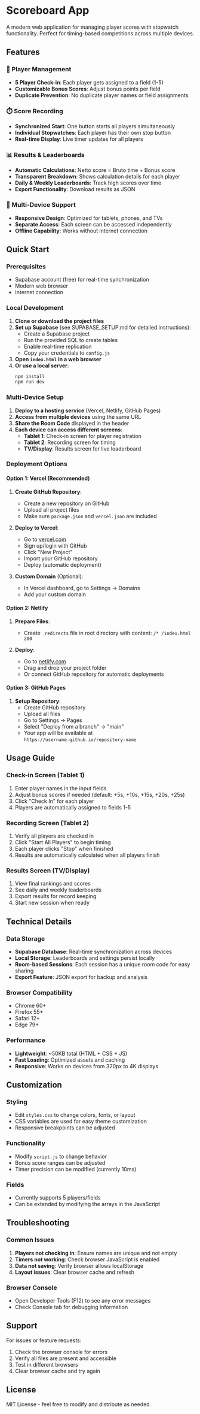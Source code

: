 # Scoreboard App

A modern web application for managing player scores with stopwatch functionality. Perfect for timing-based competitions across multiple devices.

## Features

### 🎯 Player Management
- **5 Player Check-in**: Each player gets assigned to a field (1-5)
- **Customizable Bonus Scores**: Adjust bonus points per field
- **Duplicate Prevention**: No duplicate player names or field assignments

### ⏱️ Score Recording
- **Synchronized Start**: One button starts all players simultaneously
- **Individual Stopwatches**: Each player has their own stop button
- **Real-time Display**: Live timer updates for all players

### 📊 Results & Leaderboards
- **Automatic Calculations**: Netto score = Bruto time + Bonus score
- **Transparent Breakdown**: Shows calculation details for each player
- **Daily & Weekly Leaderboards**: Track high scores over time
- **Export Functionality**: Download results as JSON

### 📱 Multi-Device Support
- **Responsive Design**: Optimized for tablets, phones, and TVs
- **Separate Access**: Each screen can be accessed independently
- **Offline Capability**: Works without internet connection

## Quick Start

### Prerequisites
- Supabase account (free) for real-time synchronization
- Modern web browser
- Internet connection

### Local Development
1. **Clone or download the project files**
2. **Set up Supabase** (see SUPABASE_SETUP.md for detailed instructions):
   - Create a Supabase project
   - Run the provided SQL to create tables
   - Enable real-time replication
   - Copy your credentials to `config.js`
3. **Open `index.html` in a web browser**
4. **Or use a local server**:
   ```bash
   npm install
   npm run dev
   ```

### Multi-Device Setup
1. **Deploy to a hosting service** (Vercel, Netlify, GitHub Pages)
2. **Access from multiple devices** using the same URL
3. **Share the Room Code** displayed in the header
4. **Each device can access different screens**:
   - **Tablet 1**: Check-in screen for player registration
   - **Tablet 2**: Recording screen for timing
   - **TV/Display**: Results screen for live leaderboard

### Deployment Options

#### Option 1: Vercel (Recommended)
1. **Create GitHub Repository**:
   - Create a new repository on GitHub
   - Upload all project files
   - Make sure `package.json` and `vercel.json` are included

2. **Deploy to Vercel**:
   - Go to [vercel.com](https://vercel.com)
   - Sign up/login with GitHub
   - Click "New Project"
   - Import your GitHub repository
   - Deploy (automatic deployment)

3. **Custom Domain** (Optional):
   - In Vercel dashboard, go to Settings → Domains
   - Add your custom domain

#### Option 2: Netlify
1. **Prepare Files**:
   - Create `_redirects` file in root directory with content: `/* /index.html 200`

2. **Deploy**:
   - Go to [netlify.com](https://netlify.com)
   - Drag and drop your project folder
   - Or connect GitHub repository for automatic deployments

#### Option 3: GitHub Pages
1. **Setup Repository**:
   - Create GitHub repository
   - Upload all files
   - Go to Settings → Pages
   - Select "Deploy from a branch" → "main"
   - Your app will be available at `https://username.github.io/repository-name`

## Usage Guide

### Check-in Screen (Tablet 1)
1. Enter player names in the input fields
2. Adjust bonus scores if needed (default: +5s, +10s, +15s, +20s, +25s)
3. Click "Check In" for each player
4. Players are automatically assigned to fields 1-5

### Recording Screen (Tablet 2)
1. Verify all players are checked in
2. Click "Start All Players" to begin timing
3. Each player clicks "Stop" when finished
4. Results are automatically calculated when all players finish

### Results Screen (TV/Display)
1. View final rankings and scores
2. See daily and weekly leaderboards
3. Export results for record keeping
4. Start new session when ready

## Technical Details

### Data Storage
- **Supabase Database**: Real-time synchronization across devices
- **Local Storage**: Leaderboards and settings persist locally
- **Room-based Sessions**: Each session has a unique room code for easy sharing
- **Export Feature**: JSON export for backup and analysis

### Browser Compatibility
- Chrome 60+
- Firefox 55+
- Safari 12+
- Edge 79+

### Performance
- **Lightweight**: ~50KB total (HTML + CSS + JS)
- **Fast Loading**: Optimized assets and caching
- **Responsive**: Works on devices from 320px to 4K displays

## Customization

### Styling
- Edit `styles.css` to change colors, fonts, or layout
- CSS variables are used for easy theme customization
- Responsive breakpoints can be adjusted

### Functionality
- Modify `script.js` to change behavior
- Bonus score ranges can be adjusted
- Timer precision can be modified (currently 10ms)

### Fields
- Currently supports 5 players/fields
- Can be extended by modifying the arrays in the JavaScript

## Troubleshooting

### Common Issues
1. **Players not checking in**: Ensure names are unique and not empty
2. **Timers not working**: Check browser JavaScript is enabled
3. **Data not saving**: Verify browser allows localStorage
4. **Layout issues**: Clear browser cache and refresh

### Browser Console
- Open Developer Tools (F12) to see any error messages
- Check Console tab for debugging information

## Support

For issues or feature requests:
1. Check the browser console for errors
2. Verify all files are present and accessible
3. Test in different browsers
4. Clear browser cache and try again

## License

MIT License - feel free to modify and distribute as needed.
